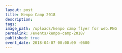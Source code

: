 ```yaml
---
layout: post
title: Kenpo Camp 2018
description:
tags:
image_path: /uploads/kenpo camp flyer for web.PNG
permalink: /events/kenpo-camp-2018/
published: true
event_date: 2018-04-07 00:00:00 -0600
---
```


